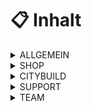 # 📋 Inhalt

<details>

<summary>ALLGEMEIN</summary>

* [Grundbefehle](allgemein/grundbefehle.md)

</details>

<details>

<summary>SHOP</summary>

* [Information](shop/information.md)
* [Ränge](shop/page-1.md)
* [Kristalle](shop/kristalle.md)

</details>

<details>

<summary>CITYBUILD</summary>

* [Grundstück](citybuild/page-1.md)
* [ChestShop](citybuild/chestshop.md)
* [Village](citybuild/village.md)
* [Home](citybuild/home.md)
* [Swarp](citybuild/swarp.md)
* [Spawner](citybuild/spawner.md)
* [Minion](citybuild/minion.md)
* [Belohnung](citybuild/belohnung.md)
* [Job](citybuild/job.md)
* [Farmwelt](citybuild/farmwelt.md)
* [AdminShop](citybuild/adminshop.md)
* [Tresor](citybuild/tresor.md)
* [Freunde](citybuild/freunde.md)
* [Clan](citybuild/clan.md)
* [Perks](citybuild/perks.md)

</details>

<details>

<summary>SUPPORT</summary>

* [Häufige Fragen](support/page-1.md)

</details>

<details>

<summary>TEAM</summary>

* [Aufgaben](team/page-1.md)

</details>
